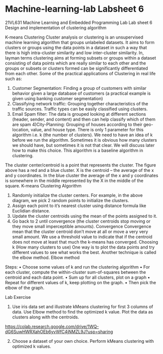# Machine-learning-lab Labsheet 6
21VL631  Machine Learning and Embedded Programming Lab
Lab sheet 6
Design and implementation of clustering algorithm
 
K-means Clustering
Cluster analysis or clustering is an unsupervised machine learning algorithm that groups unlabeled datasets. It aims to form clusters or groups using the data points in a dataset in such a way that there is high intra-cluster similarity and low inter-cluster similarity. In, layman terms clustering aims at forming subsets or groups within a dataset consisting of data points which are really similar to each other and the groups or subsets or clusters formed can be significantly differentiated from each other.
Some of the practical applications of Clustering in real life such as:
1) Customer Segmentation: Finding a group of customers with similar behavior given a large database of customers (a practical example is given using banking customer segmentation)
2) Classifying network traffic: Grouping together characteristics of the traffic sources. Traffic types can be easily classified using clusters.
3) Email Spam filter: The data is grouped looking at different sections (header, sender, and content) and then can help classify which of them are spam
4)City-Planning: Grouping of houses according to their geo-location, value, and house type.
There is only 1 parameter for this algorithm i.e. k (the number of clusters). We need to have an idea of k before we run the algorithm. Sometimes it is obvious how many clusters we should have, but sometimes it is not that clear. We will discuss later how to make this choice.
This algorithm is a baseline algorithm in clustering.
 

The cluster center/centroid is a point that represents the cluster. The figure above has a red and a blue cluster. X is the centroid – the average of the x and y coordinates. In the blue cluster the average of the x and y coordinates is somewhere in the middle represented by the X in the middle of the square.
 K-means Clustering Algorithm
1. Randomly initialize the cluster centers. For example, in the above diagram, we pick 2 random points to initialize the clusters.
2. Assign each point to it’s nearest cluster using distance formula like Euclidian distance.
3. Update the cluster centroids using the mean of the points assigned to it.
4. Go back to 2 until convergence (the cluster centroids stop moving or they move small imperceptible amounts).
Convergence
Convergence mean that the cluster centroid don’t move at all or move a very very small amount. We use a threshold value to indicate that if the centroid does not move at least that much the k-means has converged.
Choosing k (How many clusters to use)
One way is to plot the data points and try different values to see what works the best. Another technique is called the elbow method.
Elbow method
 
Steps:
•	Choose some values of k and run the clustering algorithm
•	For each cluster, compute the within-cluster sum-of-squares between the centroid and each data point.
•	Sum up for all clusters, plot on a graph
•	Repeat for different values of k, keep plotting on the graph.
•	Then pick the elbow of the graph.



Lab Exercise
1. Use iris data set and illustrate kMeans clustering for first 3 columns of data. Use Elbow method to find the optimized k value. Plot the data as clusters along with the centroids.

https://colab.research.google.com/drive/1WQ-dG6SuwHWRXahOEb6yvWfC4jNMZL9J?usp=sharing 

2. Choose a dataset of your own choice. Perform kMeans clustering with optimized k values.
